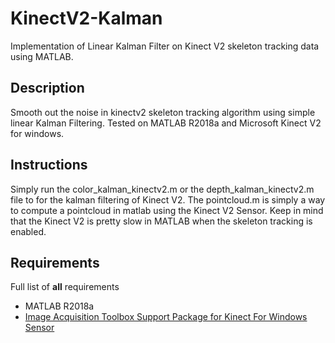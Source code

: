 # KinectV2-Kalman
Implementation of Linear Kalman Filter on Kinect V2 skeleton tracking data using MATLAB.

## Description
Smooth out the noise in kinectv2 skeleton tracking algorithm using simple linear Kalman Filtering.
Tested on MATLAB R2018a and Microsoft Kinect V2 for windows.

## Instructions

Simply run the color_kalman_kinectv2.m or the depth_kalman_kinectv2.m file to for the kalman filtering of Kinect V2.
The pointcloud.m is simply a way to compute a pointcloud in matlab using the Kinect V2 Sensor. Keep in mind
that the Kinect V2 is pretty slow in MATLAB when the skeleton tracking is enabled.

## Requirements

Full list of **all** requirements

* MATLAB R2018a
* [Image Acquisition Toolbox Support Package for Kinect For Windows Sensor](https://www.mathworks.com/help/supportpkg/kinectforwindowsruntime/index.html?s_tid=CRUX_lftnav)
